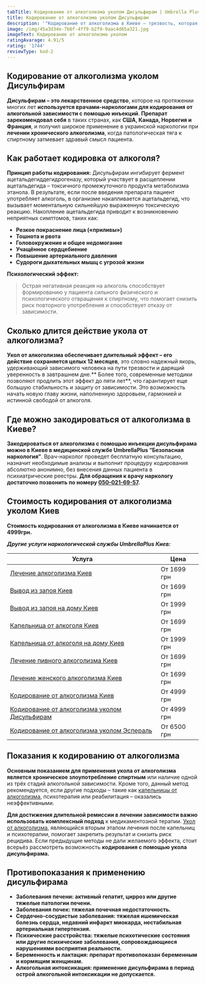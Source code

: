 ```yaml
---
tabTitle: Кодирование от алкоголизма уколом Дисульфирам | Umbrella Plus | От 4999 грн
title: Кодирование от алкоголизма уколом Дисульфирам
description: '"Кодирование от алкоголизма в Киеве – трезвость, которая начинается сегодня!"'
image: /img/45a3d34e-7b6f-4ff9-b2f9-9aac4d65a321.jpg
imageText: Кодирование от алкоголизма уколом
ratingAvarage: 4.91/5
rating: '1744'
reviewType: kod-2
---
```


## Кодирование от алкоголизма уколом Дисульфирам

**Дисульфирам – это лекарственное средство**, которое на протяжении многих лет **используется врачами-наркологами для кодирования от алкогольной зависимости с помощью инъекций**. **Препарат зарекомендовал себя** в таких странах, как **США, Канада, Норвегия и Франция**, и получил широкое применение в украинской наркологии при **лечении хронического алкоголизма**, когда патологическая тяга к спиртному затмевает здравый смысл пациента.

## Как работает кодировка от алкоголя?

**Принцип работы кодирования:**
Дисульфирам ингибирует фермент ацетальдегиддегидрогеназу, который участвует в расщеплении ацетальдегида – токсичного промежуточного продукта метаболизма этанола. В результате, если после введения препарата пациент употребляет алкоголь, в организме накапливается ацетальдегид, что вызывает моментальную сильнейшую выраженную токсическую реакцию. Накопление ацетальдегида приводит к возникновению неприятных симптомов, таких как:

* **Резкое покраснение лица («приливы»)**
* **Тошнота и рвота**
* **Головокружение и общее недомогание**
* **Учащённое сердцебиение**
* **Повышение артериального давления**
* **Судороги дыхательных мышц с угрозой жизни**

**Психологический эффект:**

> Острая негативная реакция на алкоголь способствует формированию у пациента сильного физического и психологического отвращения к спиртному, что помогает снизить риск повторного употребления и способствует отказу от зависимости.

## Сколько длится действие укола от алкоголизма?

**Укол от алкоголизма обеспечивает длительный эффект – его действие сохраняется целых 12 месяцев**, это словно надежный якорь, удерживающий зависимого человека на пути трезвости и дарящий уверенность в завтрашнем дне.\*\* Более того, современные методики позволяют продлить этот эффект до пяти лет\*\*, что гарантирует еще большую стабильность и защиту от зависимости. Это возможность начать новую главу жизни, наполненную здоровьем, гармонией и истинной свободой от алкоголя.

## Где можно закодироваться от алкоголизма в Киеве?

**Закодироваться от алкоголизма с помощью инъекции дисульфирама можно в Киеве в медицинской службе UmbrellaPlus “Безопасная наркология”**. Врач-нарколог проведет бесплатную консультацию, назначит необходимые анализы и выполнит процедуру кодирования абсолютно анонимно, без внесения данных пациента в психиатрические реестры. **Для обращения к врачу наркологу достаточно позвонить по номеру [050-021-69-57](tel:0500216957).**

## Стоимость кодирования от алкоголизма уколом Киев

**Стоимость кодирования от алкоголизма в Киеве начинается от 4999грн.**

***Другие услуги наркологической службы UmbrellaPlus Киев:***

| Услуга                                                                                                                     | Цена        |
| -------------------------------------------------------------------------------------------------------------------------- | ----------- |
| [Лечение алкоголизма Киев](https://umbrella-plus.com.ua/kiev/lechenie-alkogolizma-kiev/)                                   | От 1699 грн |
| [Вывод из запоя Киев](https://umbrella-plus.com.ua/kiev/vivod-iz-zapoia-kiev/)                                             | От 1699 грн |
| [Вывод из запоя на дому Киев](https://umbrella-plus.com.ua/kiev/vivod-iz-zapoia-na-domy-kiev/)                             | От 1999 грн |
| [Капельница от алкоголя Киев](https://umbrella-plus.com.ua/kiev/kapelnica_ot_alkogola_kiev/)                               | От 1699 грн |
| [Капельница от алкоголя на дому Киев](https://umbrella-plus.com.ua/kiev/kapelnica_ot_alkogola_na_domy_kiev/)               | От 1999 грн |
| [Лечение пивного алкоголизма Киев](https://umbrella-plus.com.ua/kiev/lechenie-pivnogi-alkogolizma-kiev/)                   | От 1699 грн |
| [Лечение женского алкоголизма Киев](https://umbrella-plus.com.ua/kiev/lechenie-jenskogo-alkogolizma-kiev/)                 | От 1699 грн |
| [Кодирование от алкоголизма Киев](https://umbrella-plus.com.ua/kiev/kodirovka-ot-alkogolia-kiev/)                          | От 4999 грн |
| [Кодирование от алкоголизма уколом Дисульфирам](https://umbrella-plus.com.ua/kiev/kodirovka-ot-alkogolia-disulfiram-kiev/) | От 4999 грн |
| [Кодирование от алкоголизма уколом Эспераль](https://umbrella-plus.com.ua/kiev/kodirovka-ot-alkogolizma-espiarl-kiev/)     | От 6500 грн |

## Показания к кодированию от алкоголизма

**Основным показанием для применения укола от алкоголизма является хроническое злоупотребление спиртным** или наличие одной из трёх стадий алкогольной зависимости. Кроме того, данный метод рекомендуется, если другие подходы – такие как [капельницы от алкоголизма](https://umbrella-plus.com.ua/kiev/kapelnica_ot_alkogola_kiev/), психотерапия или реабилитация – оказались неэффективными.

**Для достижения длительной ремиссии в лечении зависимости важно использовать комплексный подход** к медикаментозной терапии. [Укол от алкоголизма](https://umbrella-plus.com.ua/kiev/kodirovka-ot-alkogolia-kiev/), являющийся вторым этапом лечения после капельниц и психотерапии, помогает закрепить результат и снизить риск рецидива. Если предыдущие методы не дали желаемого эффекта, стоит всерьёз рассмотреть возможность **кодирования с помощью укола дисульфирама.**

## Противопоказания к применению дисульфирама

* **Заболевания печени: активный гепатит, цирроз или другие тяжелые патологии печени.**
* **Заболевания почек: тяжелая почечная недостаточность.**
* **Сердечно-сосудистые заболевания: тяжелая ишемическая болезнь сердца, недавний инфаркт миокарда, нестабильная артериальная гипертензия.**
* **Психические расстройства: тяжелые психотические состояния или другие психические заболевания, сопровождающиеся нарушениями восприятия реальности.**
* **Беременность и лактация: препарат противопоказан беременным и кормящим женщинам.**
* **Алкогольная интоксикация: применение дисульфирама в период острой алкогольной интоксикации не допускается.**
